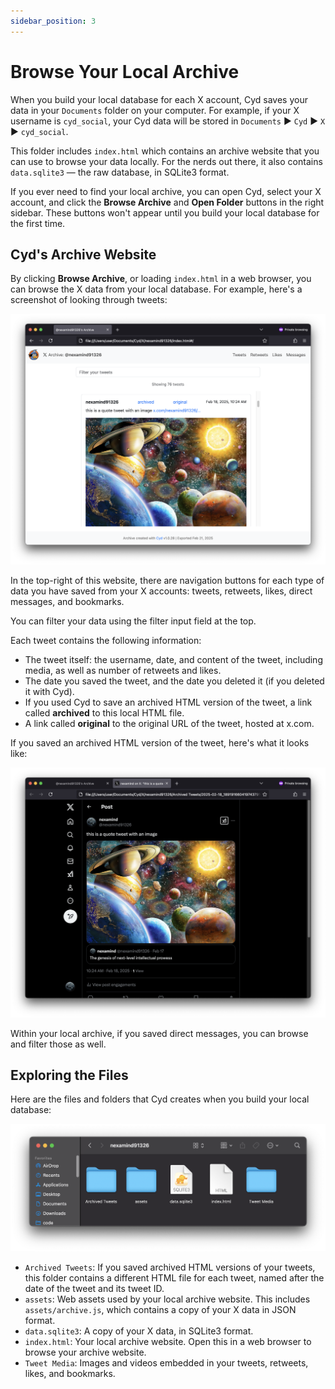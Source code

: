 ```yaml
---
sidebar_position: 3
---
```


# Browse Your Local Archive

When you build your local database for each X account, Cyd saves your data in your `Documents` folder on your computer. For example, if your X username is `cyd_social`, your Cyd data will be stored in `Documents` ▶ `Cyd` ▶ `X` ▶ `cyd_social`.

This folder includes `index.html` which contains an archive website that you can use to browse your data locally. For the nerds out there, it also contains `data.sqlite3` &mdash; the raw database, in SQLite3 format.

If you ever need to find your local archive, you can open Cyd, select your X account, and click the **Browse Archive** and **Open Folder** buttons in the right sidebar. These buttons won't appear until you build your local database for the first time.

## Cyd's Archive Website

By clicking **Browse Archive**, or loading `index.html` in a web browser, you can browse the X data from your local database. For example, here's a screenshot of looking through tweets:

![Browsing the local archive](./img/archive-browse.png)

In the top-right of this website, there are navigation buttons for each type of data you have saved from your X accounts: tweets, retweets, likes, direct messages, and bookmarks.

You can filter your data using the filter input field at the top.

Each tweet contains the following information:

- The tweet itself: the username, date, and content of the tweet, including media, as well as number of retweets and likes.
- The date you saved the tweet, and the date you deleted it (if you deleted it with Cyd).
- If you used Cyd to save an archived HTML version of the tweet, a link called **archived** to this local HTML file.
- A link called **original** to the original URL of the tweet, hosted at x.com.

If you saved an archived HTML version of the tweet, here's what it looks like:

![An HTML archived tweet](./img/archive-archived-tweet.png)

Within your local archive, if you saved direct messages, you can browse and filter those as well.

## Exploring the Files

Here are the files and folders that Cyd creates when you build your local database:

![The files Cyd saves for each X account](./img/archive-files.png)

- `Archived Tweets`: If you saved archived HTML versions of your tweets, this folder contains a different HTML file for each tweet, named after the date of the tweet and its tweet ID.
- `assets`: Web assets used by your local archive website. This includes `assets/archive.js`, which contains a copy of your X data in JSON format.
- `data.sqlite3`: A copy of your X data, in SQLite3 format.
- `index.html`: Your local archive website. Open this in a web browser to browse your archive website.
- `Tweet Media`: Images and videos embedded in your tweets, retweets, likes, and bookmarks.